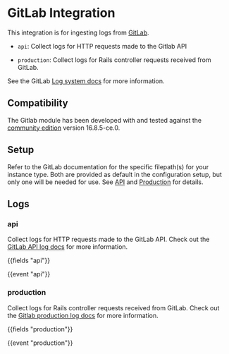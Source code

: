 # GitLab Integration

This integration is for ingesting logs from [GitLab](https://about.gitlab.com/).

- `api`: Collect logs for HTTP requests made to the Gitlab API

- `production`: Collect logs for Rails controller requests received from GitLab.

See the GitLab [Log system docs](https://docs.gitlab.com/ee/administration/logs/) for more information.

## Compatibility

The Gitlab module has been developed with and tested against the [community edition](https://gitlab.com/rluna-gitlab/gitlab-ce) version 16.8.5-ce.0. 

## Setup

Refer to the GitLab documentation for the specific filepath(s) for your instance type. Both are provided as default in the configuration setup, but only one will be needed for use. See [API](https://docs.gitlab.com/ee/administration/logs/#api_jsonlog) and [Production](https://docs.gitlab.com/ee/administration/logs/#production_jsonlog) for details. 

## Logs

### api

Collect logs for HTTP requests made to the GitLab API. Check out the [GitLab API log docs](https://docs.gitlab.com/ee/administration/logs/#api_jsonlog) for more information.

{{fields "api"}}

{{event "api"}}

### production

Collect logs for Rails controller requests received from GitLab. Check out the [Gitlab production log docs](https://docs.gitlab.com/ee/administration/logs/#production_jsonlog) for more information.

{{fields "production"}}

{{event "production"}}